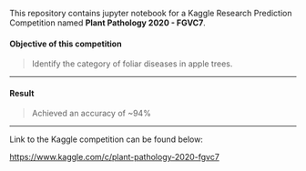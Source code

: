 This repository contains jupyter notebook for a Kaggle Research Prediction Competition named **Plant Pathology 2020 - FGVC7**.
#### Objective of this competition
> Identify the category of foliar diseases in apple trees.
--- 
#### Result
> Achieved an accuracy of ~94%
---
Link to the Kaggle competition can be found below:

https://www.kaggle.com/c/plant-pathology-2020-fgvc7
